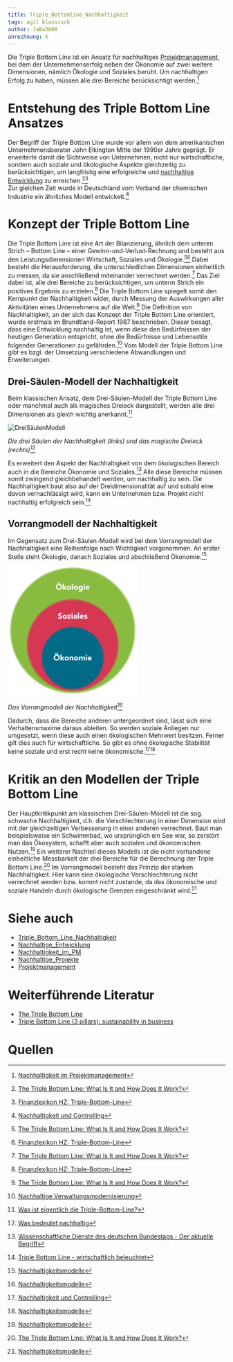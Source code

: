 ```yaml
---
title: Triple_Bottomline_Nachhaltigkeit
tags: agil klassisch
author: JaBa3000
anrechnung: k 
---
```


Die Triple Bottom Line ist ein Ansatz für nachhaltiges [Projektmanagement](Projektmanagement.md), bei dem der Unternehmenserfolg neben der Ökonomie auf
zwei weitere Dimensionen, nämlich Ökologie und Soziales beruht. Um nachhaltigen Erfolg zu haben, müssen  alle drei Bereiche berücksichtigt werden.[^1]


# Entstehung des Triple Bottom Line Ansatzes

Der Begriff der Triple Bottom Line wurde vor allem von dem amerikanischen Unternehmensberater John Elkington Mitte der 1990er Jahre geprägt. Er erweiterte damit die Sichtweise
von Unternehmen, nicht nur wirtschaftliche, sondern auch soziale und ökologische Aspekte gleichzeitig zu berücksichtigen, um langfristig eine erfolgreiche und [nachhaltige 
Entwicklung](Nachhaltige_Entwicklung.md) zu erreichen.[^2][^3]    
Zur gleichen Zeit wurde in Deutschland vom Verband der chemischen Industrie ein ähnliches Modell entwickelt.[^4]


# Konzept der Triple Bottom Line

Die Triple Bottom Line ist eine Art der Bilanzierung, ähnlich dem unteren Strich – Bottom Line – einer Gewinn-und-Verlust-Rechnung und besteht aus den Leistungsdimensionen
Wirtschaft, Soziales und Ökologie.[^2][^3] Dabei besteht die Herausforderung, die unterschiedlichen Dimensionen einheitlich zu messen, da sie anschließend miteinander verrechnet
werden.[^2] Das Ziel dabei ist, alle drei Bereiche zu berücksichtigen, um unterm Strich ein positives Ergebnis zu erzielen.[^3] Die Triple Bottom Line spiegelt somit den
Kernpunkt der Nachhaltigkeit wider, durch Messung der Auswirkungen aller Aktivitäten eines Unternehmens auf die Welt.[^2]
Die Definition von Nachhaltigkeit, an der sich das Konzept der Triple Bottom Line orientiert, wurde erstmals im Brundtland-Report 1987 beschrieben. Dieser besagt, dass eine
Entwicklung nachhaltig ist, wenn diese den Bedürfnissen der heutigen Generation entspricht, ohne die Bedürfnisse und Lebensstile folgender Generationen zu gefährden.[^5] 
Vom Modell der Triple Bottom Line gibt es bzgl. der Umsetzung verschiedene Abwandlungen und Erweiterungen.

## Drei-Säulen-Modell der Nachhaltigkeit

Beim klassischen Ansatz, dem Drei-Säulen-Modell der Triple Bottom Line oder manchmal auch als magisches Dreieck dargestellt, werden alle drei Dimensionen als gleich wichtig
anerkannt.[^8]

![DreiSäulenModell](Triple_Bottomline_Nachhaltigkeit/DreiSäulenModell.png)

*Die drei Säulen der Nachhaltigkeit (links) und das magische Dreieck (rechts)[^6]*

Es erweitert den Aspekt der Nachhaltigkeit von dem ökologischen Bereich auch in die Bereiche Ökonomie und Soziales.[^7] Alle diese Bereiche müssen somit zwingend gleichbehandelt
werden, um nachhaltig zu sein. Die Nachhaltigkeit baut also auf der Dreidimensionalität auf und sobald eine davon vernachlässigt wird, kann ein Unternehmen bzw.
Projekt nicht nachhaltig erfolgreich sein.[^9]


## Vorrangmodell der Nachhaltigkeit

Im Gegensatz zum Drei-Säulen-Modell wird bei dem Vorrangmodell der Nachhaltigkeit eine Reihenfolge nach Wichtigkeit vorgenommen. An erster Stelle steht Ökologie, danach Soziales
und abschließend Ökonomie.[^10]

![Vorrangmodell](Triple_Bottomline_Nachhaltigkeit/Vorrangmodell.png)

*Das Vorrangmodell der Nachhaltigkeit[^10]*

Dadurch, dass die Bereiche anderen untergeordnet sind, lässt sich eine Verhaltensmaxime daraus ableiten. So werden soziale Anliegen nur umgesetzt, wenn diese auch einen 
ökologischen Mehrwert besitzen. Ferner gilt dies auch für wirtschaftliche. So gibt es ohne ökologische Stabilität keine soziale und erst recht keine ökonomische.[^4][^10]


# Kritik an den Modellen der Triple Bottom Line

Der Hauptkritikpunkt am klassischen Drei-Säulen-Modell ist die sog. schwache Nachhaltigkeit, d.h. die Verschlechterung in einer Dimension wird mit der gleichzeitigen
Verbesserung in einer anderen verrechnet. Baut man beispielsweise ein Schwimmbad, wo ursprünglich ein See war, so zerstört man das Ökosystem, schafft aber auch sozialen und 
ökonomischen Nutzen.[^10] Ein weiterer Nachteil dieses Modells ist die nicht vorhandene einheitliche Messbarkeit der drei Bereiche für die Berechnung der Triple Bottom Line.[^2]
Im Vorrangmodell besteht das Prinzip der starken Nachhaltigkeit. Hier kann eine ökologische Verschlechterung nicht verrechnet werden bzw. kommt nicht zustande, da das 
ökonomische und soziale Handeln durch ökologische Grenzen eingeschränkt wird.[^10]


# Siehe auch

* [Triple_Bottom_Line_Nachhaltigkeit](Triple_Bottomline_Nachhaltigkeit.md)
* [Nachhaltige_Entwicklung](Nachhaltige_Entwicklung.md)
* [Nachhaltigkeit_im_PM](Nachhaltigkeit_im_PM.md)
* [Nachhaltige_Projekte](Nachhaltige_Projekte.md)
* [Projektmanagement](Projektmanagement.md)

# Weiterführende Literatur

* [The Triple Bottom Line](https://sustain.wisconsin.edu/sustainability/triple-bottom-line/)
* [Triple Bottom Line (3 pillars): sustainability in business](https://www.youtube.com/watch?v=2f5m-jBf81Q)

# Quellen

[^1]: [Nachhaltigkeit im Projektmanagement](https://link.springer.com/content/pdf/10.1007/978-3-658-20500-3.pdf)
[^2]: [The Triple Bottom Line: What Is It and How Does It Work?](http://web.mit.edu/afs.new/athena/course/2/2.813/www/readings/TripleBottomLine.pdf)
[^3]: [Finanzlexikon HZ: Triple-Bottom-Line](https://www.handelszeitung.ch/finanzlexikon/triple-bottom-line)
[^4]: [Nachhaltigkeit und Controlling](https://books.google.de/books?id=0r2OFMYRXL0C&pg=PA17&lpg=PA17&dq=VCI+triple+bottom+line&source=bl&ots=ca9bpT38Lc&sig=ACfU3U3NraWaKaB66BIjhwsOWWlHo2kjsA&hl=de&sa=X&ved=2ahUKEwjJjN3Tuov0AhUCif0HHZHWAG0Q6AF6BAgnEAM#v=onepage&q=VCI%20triple%20bottom%20line&f=false)
[^5]: [Nachhaltige Verwaltungsmodernisierung](https://dopus.uni-speyer.de/frontdoor/deliver/index/docId/493/file/DP-030.pdf)
[^6]: [Was bedeutet nachhaltig](https://www.finanzadmin.at/2020/was-bedeutet-nachhaltig)
[^7]: [Wissenschaftliche Dienste des deutschen Bundestags - Der aktuelle Begriff](http://webarchiv.bundestag.de/archive/2008/0506/wissen/analysen/2004/2004_04_06.pdf)
[^8]: [Was ist eigentlich die Triple-Bottom-Line?](https://lippold.bab-consulting.de/was-ist-eigentlich-die-triple-bottom-line)
[^9]: [Triple Bottom Line - wirtschaftlich beleuchtet](https://www.alexandria.unisg.ch/17725/1/TripleBottomLine.pdf)
[^10]: [Nachhaltigkeitsmodelle](https://klimaschutz.neustadt.eu/Ziele-Umsetzung/Klimawandel-Nachhaltigkeit/Nachhaltigkeitsmodelle/)

